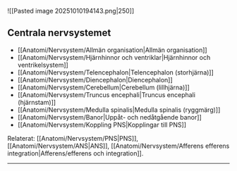 ![[Pasted image 20251010194143.png|250]]
## Centrala nervsystemet

- [[Anatomi/Nervsystem/Allmän organisation|Allmän organisation]]
- [[Anatomi/Nervsystem/Hjärnhinnor och ventriklar|Hjärnhinnor och ventrikelsystem]]
- [[Anatomi/Nervsystem/Telencephalon|Telencephalon (storhjärna)]]
- [[Anatomi/Nervsystem/Diencephalon|Diencephalon]]
- [[Anatomi/Nervsystem/Cerebellum|Cerebellum (lillhjärna)]]
- [[Anatomi/Nervsystem/Truncus encephali|Truncus encephali (hjärnstam)]]
- [[Anatomi/Nervsystem/Medulla spinalis|Medulla spinalis (ryggmärg)]]
- [[Anatomi/Nervsystem/Banor|Uppåt- och nedåtgående banor]]
- [[Anatomi/Nervsystem/Koppling PNS|Kopplingar till PNS]]

Relaterat: [[Anatomi/Nervsystem/PNS|PNS]], [[Anatomi/Nervsystem/ANS|ANS]], [[Anatomi/Nervsystem/Afferens efferens integration|Afferens/efferens och integration]].

---
